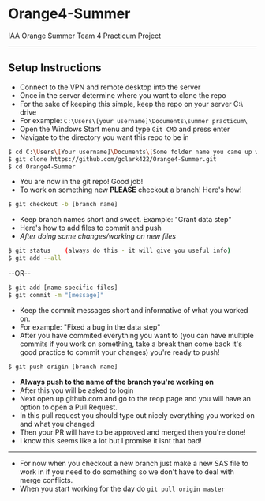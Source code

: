 # Orange4-Summer
IAA Orange Summer Team 4 Practicum Project
____
## Setup Instructions
- Connect to the VPN and remote desktop into the server
- Once in the server determine where you want to clone the repo
- For the sake of keeping this simple, keep the repo on your server C:\ drive
- For example: `C:\Users\[your username]\Documents\summer practicum\`
- Open the Windows Start menu and type `Git CMD` and press enter
- Navigate to the directory you want this repo to be in
```bash
$ cd C:\Users\[Your username]\Documents\[Some folder name you came up with]\
$ git clone https://github.com/gclark422/Orange4-Summer.git
$ cd Orange4-Summer
```
- You are now in the git repo! Good job!
- To work on something new **PLEASE** checkout a branch! Here's how!
```bash
$ git checkout -b [branch name]
```
- Keep branch names short and sweet. Example: "Grant data step"
- Here's how to add files to commit and push
- *After doing some changes/working on new files*
```bash
$ git status    (always do this - it will give you useful info)
$ git add --all 
```
--OR--
```bash
$ git add [name specific files]
$ git commit -m "[message]"
```
- Keep the commit messages short and informative of what you worked on.
- For example: "Fixed a bug in the data step"
- After you have commited everything you want to (you can have multiple commits if you work on something, take a break then come back it's good practice to commit your changes) you're ready to push!
```bash
$ git push origin [branch name]
```
- **Always push to the name of the branch you're working on**
- After this you will be asked to login
- Next open up github.com and go to the reop page and you will have an option to open a Pull Request. 
- In this pull request you should type out nicely everything you worked on and what you changed
- Then your PR will have to be approved and merged then you're done!
- I know this seems like a lot but I promise it isnt that bad!
_______
- For now when you checkout a new branch just make a new SAS file to work in if you need to do something so we don't have to deal with merge conflicts.
- When you start working for the day do `git pull origin master`

